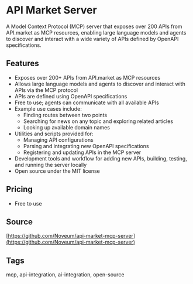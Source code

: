 # API Market Server

A Model Context Protocol (MCP) server that exposes over 200 APIs from API.market as MCP resources, enabling large language models and agents to discover and interact with a wide variety of APIs defined by OpenAPI specifications.

## Features
- Exposes over 200+ APIs from API.market as MCP resources
- Allows large language models and agents to discover and interact with APIs via the MCP protocol
- APIs are defined using OpenAPI specifications
- Free to use; agents can communicate with all available APIs
- Example use cases include:
  - Finding routes between two points
  - Searching for news on any topic and exploring related articles
  - Looking up available domain names
- Utilities and scripts provided for:
  - Managing API configurations
  - Parsing and integrating new OpenAPI specifications
  - Registering and updating APIs in the MCP server
- Development tools and workflow for adding new APIs, building, testing, and running the server locally
- Open source under the MIT license

## Pricing
- Free to use

## Source
[https://github.com/Noveum/api-market-mcp-server](https://github.com/Noveum/api-market-mcp-server)

## Tags
mcp, api-integration, ai-integration, open-source